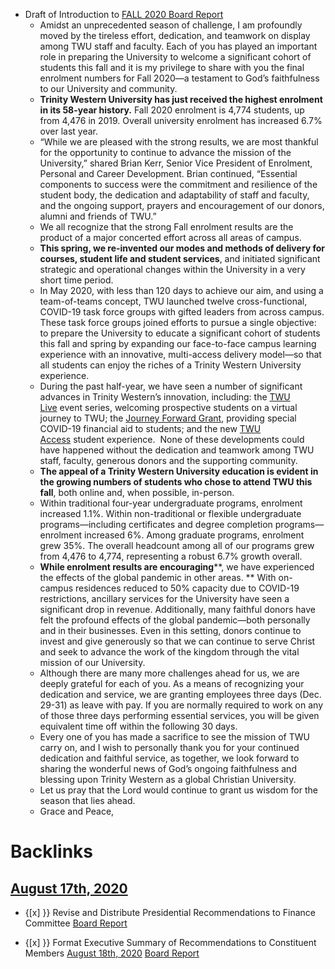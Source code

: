 - Draft of Introduction to [FALL 2020 Board Report](<FALL 2020 Board Report.md>)
    - Amidst an unprecedented season of challenge, I am profoundly moved by the tireless effort, dedication, and teamwork on display among TWU staff and faculty. Each of you has played an important role in preparing the University to welcome a significant cohort of students this fall and it is my privilege to share with you the final enrolment numbers for Fall 2020—a testament to God’s faithfulness to our University and community.
    - **Trinity Western University has just received the highest enrolment in its 58-year history.** Fall 2020 enrolment is 4,774 students, up from 4,476 in 2019. Overall university enrolment has increased 6.7% over last year.
    - “While we are pleased with the strong results, we are most thankful for the opportunity to continue to advance the mission of the University,” shared Brian Kerr, Senior Vice President of Enrolment, Personal and Career Development. Brian continued, “Essential components to success were the commitment and resilience of the student body, the dedication and adaptability of staff and faculty, and the ongoing support, prayers and encouragement of our donors, alumni and friends of TWU.”
    - We all recognize that the strong Fall enrolment results are the product of a major concerted effort across all areas of campus.
    - **This spring, we re-invented our modes and methods of delivery for courses, student life and student services**, and initiated significant strategic and operational changes within the University in a very short time period.
    - In May 2020, with less than 120 days to achieve our aim, and using a team-of-teams concept, TWU launched twelve cross-functional, COVID-19 task force groups with gifted leaders from across campus. These task force groups joined efforts to pursue a single objective: to prepare the University to educate a significant cohort of students this fall and spring by expanding our face-to-face campus learning experience with an innovative, multi-access delivery model—so that all students can enjoy the riches of a Trinity Western University experience.
    - During the past half-year, we have seen a number of significant advances in Trinity Western’s innovation, including: the [TWU Live](https://twu.us4.list-manage.com/track/click?u=fb3b49b48f2565494ac1ffb8d&id=7777d9da76&e=b3e7ec7d9e) event series, welcoming prospective students on a virtual journey to TWU; the [Journey Forward Grant](https://twu.us4.list-manage.com/track/click?u=fb3b49b48f2565494ac1ffb8d&id=ac81961fb5&e=b3e7ec7d9e), providing special COVID-19 financial aid to students; and the new [TWU Access](https://twu.us4.list-manage.com/track/click?u=fb3b49b48f2565494ac1ffb8d&id=33ecd63470&e=b3e7ec7d9e) student experience.  None of these developments could have happened without the dedication and teamwork among TWU staff, faculty, generous donors and the supporting community.
    - **The appeal of a Trinity Western University education is evident in the growing numbers of students who chose to attend TWU this fall**, both online and, when possible, in-person.
    - Within traditional four-year undergraduate programs, enrolment increased 1.1%. Within non-traditional or flexible undergraduate programs—including certificates and degree completion programs—enrolment increased 6%. Among graduate programs, enrolment grew 35%. The overall headcount among all of our programs grew from 4,476 to 4,774, representing a robust 6.7% growth overall.
    - **While enrolment results are encouraging****, we have experienced the effects of the global pandemic in other areas. ** With on-campus residences reduced to 50% capacity due to COVID-19 restrictions, ancillary services for the University have seen a significant drop in revenue. Additionally, many faithful donors have felt the profound effects of the global pandemic—both personally and in their businesses. Even in this setting, donors continue to invest and give generously so that we can continue to serve Christ and seek to advance the work of the kingdom through the vital mission of our University.
    - Although there are many more challenges ahead for us, we are deeply grateful for each of you. As a means of recognizing your dedication and service, we are granting employees three days (Dec. 29-31) as leave with pay. If you are normally required to work on any of those three days performing essential services, you will be given equivalent time off within the following 30 days.
    - Every one of you has made a sacrifice to see the mission of TWU carry on, and I wish to personally thank you for your continued dedication and faithful service, as together, we look forward to sharing the wonderful news of God’s ongoing faithfulness and blessing upon Trinity Western as a global Christian University.
    - Let us pray that the Lord would continue to grant us wisdom for the season that lies ahead.
    - Grace and Peace,

# Backlinks
## [August 17th, 2020](<August 17th, 2020.md>)
- {[x] }} Revise and Distribute Presidential Recommendations to Finance Committee [Board Report](<Board Report.md>)

- {[x] }} Format Executive Summary of Recommendations to Constituent Members [August 18th, 2020](<August 18th, 2020.md>) [Board Report](<Board Report.md>)

